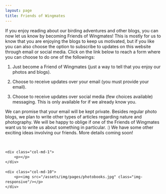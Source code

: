 ```yaml
---
layout: page
title: Friends of Wingmates
---
```



If you enjoy reading about our birding adventures and other blogs, you can now let us know by becoming Friends of Wingmates! This is mostly for us to know that you are enjoying the blogs to keep us motivated, but if you like you can also choose the option to subscribe to updates on this website through email or social media. 
Click on the link below to reach a form where you can choose to do one of the followings:

1.	Just become a Friend of Wingmates (just a way to tell that you enjoy our photos and blogs). 

2.	Choose to receive updates over your email (you must provide your email).

3.	Choose to receive updates over social media (few choices available) messaging. This is only available for if we already know you. 

We can promise that your email will be kept private. 
Besides regular photo blogs, we plan to write other types of articles regarding nature and photography. We will be happy to oblige if one of the Friends of Wingmates want us to write us about something in particular. :)
We have some other exciting ideas involving our friends. More details coming soon! 

	
	
<div class="container">
<div class="row">&nbsp;</div>
<div class="row">
	
	
	<div class="col-md-1">
		<p></p>
	</div>
	
	<div class="col-md-10">
		<p><img src="/assets/img/pages/photobooks.jpg" class="img-responsive"/></p>
	</div>
	
		
</div>
